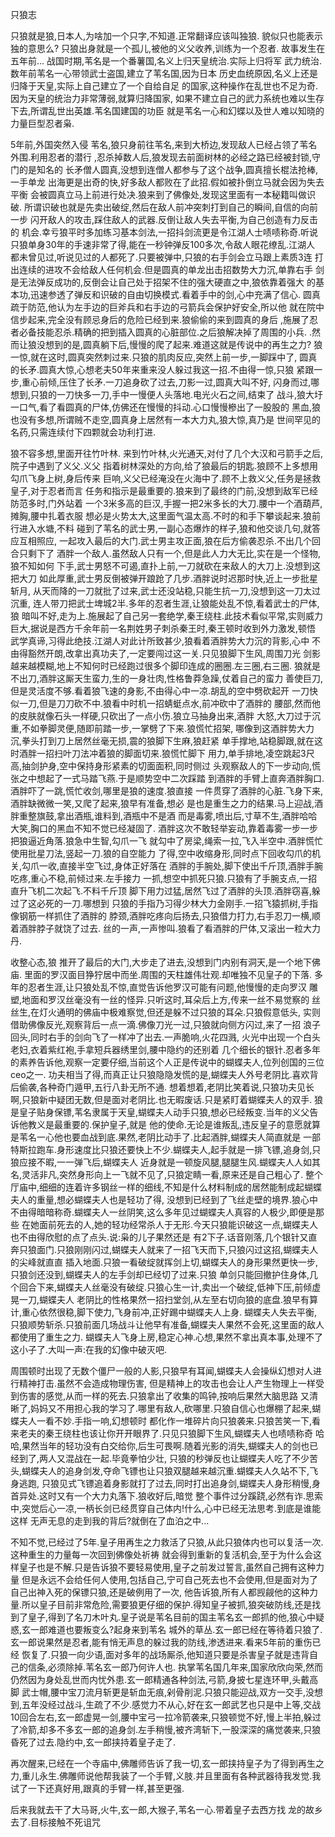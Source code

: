 只狼志


只狼就是狼,日本人,为啥加一个只字,不知道.正常翻译应该叫独狼.
貌似只也能表示独的意思么?
只狼出身就是一个孤儿,被他的义父收养,训练为一个忍者.
故事发生在五年前...
战国时期,苇名是一个番薯国,名义上归天皇统治.实际上归将军
武力统治.数年前苇名一心带领武士盗国,建立了苇名国,因为日本
历史血统原因,名义上还是归降于天皇,实际上自己建立了一个自给自足
的国家,这种操作在乱世也不足为奇.因为天皇的统治力非常薄弱,就算归降国家,
如果不建立自己的武力系统也难以生存下去,所谓乱世出英雄.苇名国建国的功臣
就是苇名一心和幻蝶以及世人难以知晓的力量巨型忍者枭.



5年前,外国突然入侵
苇名,狼只身前往苇名,来到大桥边,发现敌人已经占领了苇名外围.利用忍者的潜行
,忍杀掉数人后,狼发现去前面树林的必经之路已经被封锁,守门的是知名的
长矛僧人圆真,没想到连僧人都参与了这个战争,圆真擅长棍法抢棒,一手单龙
出海更是出奇的快,好多敌人都败在了此招.假如被扑倒立马就会因为失去平衡
会被圆真立马上前进行处决.狼来到了佛像处,发现这里面有一本秘籍叫做识破.
所谓识破也就是先卖出破绽,然后在敌人前冲突刺打到自己的瞬间,自信的向前一步
闪开敌人的攻击,踩住敌人的武器.反倒让敌人失去平衡,为自己创造有力反击的
机会.幸亏狼平时多加练习基本剑法,一招抖剑流更是令江湖人士啧啧称奇.听说
只狼单身30年的手速非常了得,能在一秒钟弹反100多次,令敌人眼花缭乱.江湖人
都未曾见过,听说见过的人都死了.只要被弹中,只狼的右手剑会立马跟上素质3连
打出连续的进攻不会给敌人任何机会.但是圆真的单龙出击招数势大力沉,单靠右手
剑是无法弹反成功的,反倒会让自己处于招架不住的强大硬直之中,狼依靠着强大
的基本功,迅速参透了弹反和识破的自由切换模式.看着手中的剑,心中充满了信心.
圆真疏于防范,他认为左手边的巨斧兵和右手边的弓箭兵会保护好安全,所以他
就在院中信步起来,完全没有顾忌身后的危险已经到来.狼偷偷的来到圆真的身后
,施展了忍者必备技能忍杀.精确的把到插入圆真的心脏部位.之后狼解决掉了周围的小兵.
.然而让狼没想到的是,圆真躺下后,慢慢的爬了起来.难道这就是传说中的再生之力?
狼一惊,就在这时,圆真突然刺过来.只狼的肌肉反应,突然上前一步,一脚踩中了,
圆真的长矛.圆真大惊,心想老夫50年来重来没人躲过我这一招.不由得一惊,只狼
紧跟一步,重心前倾,压住了长矛.一刀追身砍了过去,刀影一过,圆真大叫不好,
闪身而过,哪想到,只狼的一刀快多一刀,手中一慢便人头落地.电光火石之间,结束了
战斗,狼大圩一口气,看了看圆真的尸体,仿佛还在慢慢的抖动.心口慢慢槮出了一股股的
黑血,狼也没有多想,所谓贼不走空,圆真身上居然有一本大力丸,狼大惊,真乃是
世间罕见的名药,只需连续付下四颗就会功利打进.




狼不容多想,里面开往竹叶林.
来到竹叶林,火光通天,对付了几个大汉和弓箭手之后,院子中遇到了义父.义父
指着树林深处的方向,给了狼最后的钥匙.狼顾不上多想用勾爪飞身上树,身后传来
巨响,义父已经淹没在火海中了.顾不上救义父,任务是拯救皇子,对于忍者而言
任务和指示是最重要的.狼来到了最终的门前,没想到敌军已经防范多时,门外站着
一个3米多高的巨汉,手握一把2米多长的大刀.腰中一个酒葫芦,摊胸,腰中扎着衣服
想必是火势太大,这里面气温太高.不时的和手下攀谈起来.狼前行进入水塘,不料
碰到了苇名的武士男,一副心态爆炸的样子,狼和他交谈几句,就答应互相照应,
一起攻入最后的大门.武士男主攻正面,狼在后方偷袭忍杀.不出几个回合只剩下了
酒胖一个敌人.虽然敌人只有一个,但是此人力大无比,实在是一个怪物,狼不知如何
下手,武士男怒不可遏,直扑上前,一刀就砍在来敌人的大刀上.没想到这把大刀
如此厚重,武士男反倒被弹开踉跄了几步.酒胖说时迟那时快,近上一步批星斩月,
从天而降的一刀就批了过来,武士还没站稳,只能生抗一刀,没想到这一刀太过沉重,
连人带刀把武士埤城2半.多年的忍者生涯,让狼能处乱不惊,看着武士的尸体,狼
暗叫不好,走为上.施展起了自己另一套绝学,秦王绕柱.此技术看似平常,实则威力
巨大,据说是西方千余年前一名荆姓男子刺杀秦王时,秦王顿时收到外力激发,顿悟
武学真谛,习得此绝技.江湖人对此计所致甚少,狼看着酒胖势大力沉的背影,心中
不由得豁然开朗,改拿出真功夫了,一定要闯过这一关.只见狼脚下生风,周围刀光
剑影越来越模糊,地上不知何时已经跑过很多个脚印连成的圈圈.左三圈,右三圈.
狼就是不出刀,酒胖这厮天生蛮力,生的一身壮肉,性格鲁莽急躁,仗着自己的蛮力
善使巨刀,但是灵活度不够.看着狼飞速的身影,不由得心中一凉.胡乱的空中劈砍起开
一刀快似一刀,但是刀刀砍不中.狼看中时机一招蜻蜓点水,前冲砍中了酒胖的
腰部,然而他的皮肤就像石头一样硬,只砍出了一点小伤.狼立马抽身出来,酒胖
大怒,大刀过于沉重,不如拳脚灵便,随即前踏一步,一掌劈了下来.狼慌忙招架,
哪像到这酒胖势大力沉,拳头打到刀上居然丝毫无损,震的狼脚下生麻,狼赶紧
单手撑地,站稳脚跟,就在这时酒胖一招扫叶刀法冲着狼的脚面切来.狼慌忙脚下
用力,单手排地,凌空跳起3尺高,抽剑护身,空中保持身形紧素的切面面积,同时侧过
头观察敌人的下一步动向,慌张之中想起了一式马踏飞燕.于是顺势空中二次踩踏
到酒胖的手臂上直奔酒胖胸口.酒胖吓了一跳,慌忙收剑,哪里是狼的速度.狼直接
一件贯穿了酒胖的心脏.飞身下来,酒胖缺微微一笑,又爬了起来,狼早有准备,想必
是也是重生之力的结果.马上迎战,酒胖重整旗鼓,拿出酒瓶,谁料到,酒瓶中不是酒
而是毒雾,喷出后,寸草不生,酒胖哈哈大笑,胸口的黑血不知不觉已经凝固了.
酒胖这次不敢轻举妄动,靠着毒雾一步一步把狼逼近角落.狼急中生智,勾爪一飞
就勾中了房梁,绳索一拉,飞入半空中.酒胖慌忙使用批星刀法,竖起一刀.狼的自空能力
了得,空中收缩身形,同时点下回收勾爪的机关,勾爪一收,直接半空飞过,身体正好落在
酒胖的手腕处,脚下使出千斤顶,酒胖手腕吃疼,重心不稳,前倾过来.左手接力
一抓,想空中抓死只狼.只狼有了手腕支点,一招直升飞机二次起飞.不料千斤顶
脚下用力过猛,居然飞过了酒胖的头顶.酒胖窃喜,躲过了这必死的一刀.哪想到
只狼的手指乃习得少林大力金刚手.一招飞猿抓树,手指像钢筋一样抓住了酒胖的
脖颈,酒胖吃疼向后扬去,只狼借力打力,右手忍刀一横,顺着酒胖脖子就饶了过去.
丝的一声,一声惨叫.狼看了看酒胖的尸体,又滚出一粒大力丹.




收整心态,狼
推开了最后的大门,大步走了进去,没想到门内别有洞天,是一个地下佛庙.
里面的罗汉面目狰狞居中而坐.周围的天柱雄伟壮观.却唯独不见皇子的下落.
多年的忍者生涯,让只狼处乱不惊,直觉告诉他罗汉可能有问题,他慢慢的走向罗汉
雕塑,地面和罗汉丝毫没有一丝的怪异.只听这时,耳朵后上方,传来一丝不易觉察的
丝丝生,在灯火通明的佛庙中极难察觉,但还是躲不过只狼的耳朵.只狼假意低头,
实则借助佛像反光,观察背后一点一滴.佛像刀光一过,只狼就向侧方闪过,来了一招
浪子回头,同时右手的剑向飞了一样冲了出去.一声脆响,火花四溅,
火光中出现一个白头老妇,衣着紫红袍,手拿短兵器绣里剑,腰中隐约的还别着
几个细长的银针.忍者多年的素养告诉他,观察一定要仔细,当前这个人正是传说中的蝴蝶夫人,位列创国的三位ceo之一.
功夫相当了得,而真正让只狼隐隐发慌的是,蝴蝶夫人外号老阴比.喜欢背后偷袭,各种奇门遁甲,五行八卦无所不通.
想着想着,老阴比笑着说,只狼功夫见长啊,只狼新中疑团无数,但是面对老阴比.也无暇废话.只是紧盯着蝴蝶夫人的双手.
狼是皇子贴身保镖,苇名隶属于天皇,蝴蝶夫人动手只狼,想必已经叛变.当年的义父告诉他教义是最重要的.保护皇子,就是
他的使命.无论是谁叛乱,违反皇子的意愿就算是苇名一心他也要血战到底.果然,老阴比动手了.比起酒胖,蝴蝶夫人简直就是
一部特斯拉跑车.身形速度比只狼还要快上不少.蝴蝶夫人,起手就是一排飞镖,追身剑,只狼应接不暇,一一弹飞后,蝴蝶夫人
近身就是一顿旋风腿,腿腿生风.蝴蝶夫人人如其名,灵活非凡,突然身形向上一飞就不见了,只狼定睛一看,原来还是自己粗心了.
整个厅庙中,细细的连着许多钢丝一样的细线,不知是什么材料制成的居然能制成起蝴蝶夫人的重量,想必蝴蝶夫人也是轻功了得,
没想到已经到了飞丝走壁的境界.狼心中不由得暗暗称奇.蝴蝶夫人一丝阴笑,这么多年见过蝴蝶夫人真容的人极少,即便是那些
在她面前死去的人,她的轻功经常杀人于无形.今天只狼能识破这一点,蝴蝶夫人也不由得欣慰的点了点头.说:枭的儿子果然还是
有2下子.话音刚落,几个银针又直奔只狼面门.只狼刚刚闪过,蝴蝶夫人就来了一招飞天而下,只狼闪过这招,蝴蝶夫人的尖峰就直直
插入地面.只狼一看破绽就挥剑上切,蝴蝶夫人的身形果然更快一步,只狼剑还没到,蝴蝶夫人的左手剑却已经切了过来.只狼
单剑只能回撤护住身体,几个回合下来,蝴蝶夫人丝毫没有破绽.只狼心生一计,卖出一个破绽,低神下压,前倾虚晃一刀,蝴蝶夫人
老阴比的性格果然一招扫堂剑,从左至右切向狼的底盘.狼早有算计,重心依然很稳,脚下使力,飞身前冲,正好踢中蝴蝶夫人上身.
蝴蝶夫人失去平衡,只狼顺势斩杀.只狼前面几场战斗让他早有准备,蝴蝶夫人果然不会死,这里面的敌人都使用了重生之力.
蝴蝶夫人飞身上房,稳定心神.心想,果然不拿出真本事,处理不了这小子了.大叫一声:在我的幻像中破灭吧.

周围顿时出现了无数个僵尸一般的人影,只狼早有耳闻,蝴蝶夫人会操纵幻想对人进行精神打击.虽然不会造成物理伤害,
但是精神上的攻击也会让人产生物理上一样受到伤害的感觉,从而一样的死去.只狼拿出了收集的鸣钟,按响后果然大脑思路
又清晰了,妈妈又不用担心我的学习了.哪里有敌人,砍哪里.只狼自信心也爆棚了起来,蝴蝶夫人一看不妙.手指一响,幻想顿时
都化作一堆碎片向只狼袭来.只狼苦笑一下,看来老夫的秦王绕柱也该让你开开眼界了.只见只狼脚下生风,蝴蝶夫人也啧啧称奇
哈哈,果然当年的轻功没有白交给你,后生可畏啊.随着光影的消失,蝴蝶夫人的剑也已经到了,两人又混战在一起.毕竟拳怕少壮,
只狼的秒弹反也让蝴蝶夫人吃了不少苦头,蝴蝶夫人的追身剑发,夺命飞镖也让只狼双腿越来越沉重.蝴蝶夫人久站不下,飞身逃跑,
只狼见式飞镖追着身影就打了过去,同时打出追身剑,蝴蝶夫人身形稍慢,身首异处.这时又有一个大力丸落下.狼收好后,暗觉
整个事件过分蹊跷,必然有诈.思索中,突觉后心一凉,一柄长剑已经贯穿自己体内!什么,心中已经无法思考.到底是谁能这样
无声无息的走到我的背后?就倒在了血泊之中...





不知不觉,已经过了5年.皇子用再生之力救活了只狼,从此只狼体内也可以复活一次.这种重生的力量每一次回到佛像处祈祷
就会得到重新的复活机会,至于为什么会这样皇子也是不解.只是告诉狼不要轻易使用,皇子之前发过誓言,虽然自己拥有这种力量
但是永远不会给任何人使用,包括自己,宁可自己死去也不会使用,但是面对为了自己出神入死的保镖只狼,还是破例用了一次,
他告诉狼,所有人都觊觎他的这种力量.所以皇子目前非常危险,需要狼更仔细的保护.得知皇子被抓,狼突破防线,还是找
到了皇子,得到了名刀木叶丸.皇子说是苇名目前的国主苇名玄一郎抓的他,狼心中疑惑,玄一郎难道也要叛变么?起身来到苇名
城外的草丛.玄一郎已经在等待着只狼了.玄一郎说果然是忍者,能有悄无声息的躲过我的防线,渗透进来.看来5年前的重伤已经
恢复了.只狼一向少语,面对多年的战场厮杀,他知道只要是杀害皇子就是违背自己的信条,必须除掉.苇名玄一郎乃何许人也.
执掌苇名国几年来,国家欣欣向荣,然而仍然因为身处乱世而内忧外患.玄一郎精通各种剑法,弓箭,身披七星连环甲,头戴高脚
武士帽,腰中宝刀流月斩更是斩血无痕,剁骨削泥.只狼只能迎战,双方一交手,没想到,五年没经过战斗,生疏了不少.感觉力不从心,好在玄一郎武艺也只是中上等,交战10回合左右,玄一郎虚晃一剑,腰中宝弓一拉冷箭袭来,只狼顿觉不好,慢上半拍,躲过了冷箭,却多不多玄一郎的追身剑.左手稍慢,被齐湾斩下,一股深深的痛觉袭来,只狼昏死了过去.隐约中,玄一郎挟持着皇子走了.

再次醒来,已经在一个寺庙中,佛雕师告诉了我一切,玄一郎挟持皇子为了得到再生之力,重儿永生.佛雕师说他帮我装了一个手臂,义肢.并且里面有各种武器待我发觉.我试了一下还真好用,跟真的手臂一样,甚至更强.


后来我就去干了大马哥,火牛,玄一郎,大猴子,苇名一心.带着皇子去西方找
龙的故乡去了.目标接触不死诅咒
















